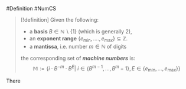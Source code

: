 #Definition #NumCS

> [!definition]
> Given the following:
> - a **basis** $B\in \mathbb{N}\backslash \{1\}$ (which is generally 2),
> - an **exponent range** $\{e_{\min},....,e_{\max}\}\subseteq \mathbb{Z}$.
> - a **mantissa**, i.e. number $m\in \mathbb{N}$ of digits
> 
> the corresponding set of ***machine numbers*** is:$$\mathbb M:=\{ i \cdot B^{-m}\cdot B^E|\  i\in\{ B^{m-1},\dots,B^m -1\}, E\in \{ e_{\min},\dots,e_{\max} \}\}$$

There